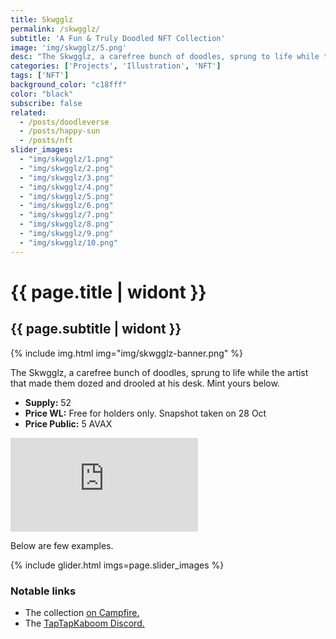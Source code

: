 ```yaml
---
title: Skwgglz
permalink: /skwgglz/
subtitle: 'A Fun & Truly Doodled NFT Collection'
image: 'img/skwgglz/5.png'
desc: "The Skwgglz, a carefree bunch of doodles, sprung to life while the artist that made them dozed and drooled at his desk."
categories: ['Projects', 'Illustration', 'NFT']
tags: ['NFT']
background_color: "c18fff"
color: "black"
subscribe: false
related:
  - /posts/doodleverse
  - /posts/happy-sun
  - /posts/nft
slider_images:
  - "img/skwgglz/1.png"
  - "img/skwgglz/2.png"
  - "img/skwgglz/3.png"
  - "img/skwgglz/4.png"
  - "img/skwgglz/5.png"
  - "img/skwgglz/6.png"
  - "img/skwgglz/7.png"
  - "img/skwgglz/8.png"
  - "img/skwgglz/9.png"
  - "img/skwgglz/10.png"
---
```

# {{ page.title | widont }}
## {{ page.subtitle | widont }}

{% include img.html img="img/skwgglz-banner.png" %}

The Skwgglz, a carefree bunch of doodles, sprung to life while the artist that made them dozed and drooled at his desk. Mint yours below.

- **Supply:** 52
- **Price WL:** Free for holders only. Snapshot taken on 28 Oct
- **Price Public:** 5 AVAX

<div class="thirdweb-nft-drop">
  <iframe src="https://gateway.ipfscdn.io/ipfs/QmPuyhD9TN9gp29M2YCvhRCjQbj3dBoN87omyBUnFAJiQM/nft-drop.html?contract=0xD7C448D44a23e8Fcf0E281fcCb63dC49347Ca0B2&chainId=43114" frameborder="0"></iframe>
</div>

Below are  few examples.

{% include glider.html imgs=page.slider_images %}

### Notable links
- The collection [on Campfire.](https://campfire.exchange/collections/0xD7C448D44a23e8Fcf0E281fcCb63dC49347Ca0B2)
- The [TapTapKaboom Discord.](https://ttkb.me/dc)
